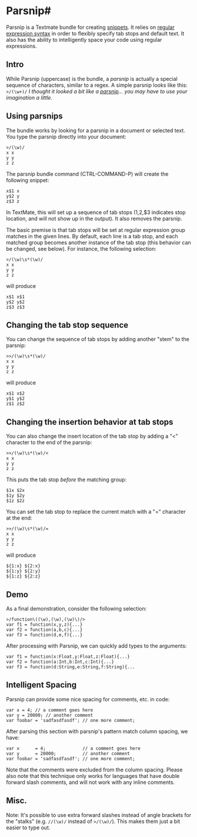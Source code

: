 # Parsnip#

Parsnip is a Textmate bundle for creating [snippets](http://manual.macromates.com/en/snippets).  It relies on [regular expression syntax](http://www.regular-expressions.info/reference.html) in order to flexibly specify tab stops and default text.  It also has the ability to intelligently space your code using regular expressions.
## Intro ##

While Parsnip (uppercase) is the bundle, a *parsnip* is actually a special sequence of characters, similar to a regex. A simple parsnip looks like this:
`>/(\w+)/`
*I thought it looked a bit like a [parsnip](http://en.wikipedia.org/wiki/Parsnip)... you may have to use your imagination a little.*

## Using parsnips ##
The bundle works by looking for a parsnip in a document or selected text. You type the parsnip directly into your document:

	>/(\w)/
	x x
	y y
	z z
	
The parsnip bundle command (CTRL-COMMAND-P) will create the following snippet:

	x$1 x
	y$2 y
	z$3 z


In TextMate, this will set up a sequence of tab stops ($1,$2,$3 indicates stop location, and will not show up in the output). It also removes the parsnip.

The basic premise is that tab stops will be set at regular expression group matches in the given lines.  By default, each line is a tab stop, and each matched group becomes another instance of the tab stop (this behavior can be changed, see below).  For instance, the following selection:

	>/(\w)\s*(\w)/
	x x
	y y 
	z z

will produce


	x$1 x$1
	y$2 y$2 
	z$3 z$3

## Changing the tab stop sequence ##
You can change the sequence of tab stops by adding another "stem" to the parsnip:

	>>/(\w)\s*(\w)/
	x x
	y y 
	z z

will produce


	x$1 x$2
	y$1 y$2 
	z$1 z$2


## Changing the insertion behavior at tab stops ##
You can also change the insert location of the tab stop by adding a "<" character to the end of the parsnip:

	>>/(\w)\s*(\w)/<
	x x
	y y 
	z z

This puts the tab stop *before* the matching group:


	$1x $2x
	$1y $2y 
	$1z $2z

You can set the tab stop to replace the current match with a "=" character at the end:

	>>/(\w)\s*(\w)/=
	x x
	y y 
	z z

will produce


	${1:x} ${2:x}
	${1:y} ${2:y} 
	${1:z} ${2:z}

## Demo ##
As a final demonstration, consider the following selection:

	>/function\((\w),(\w),(\w)\)/>
	var f1 = function(x,y,z){...}
	var f2 = function(a,b,c){...}
	var f3 = function(d,e,f){...}

After processing with Parsnip, we can quickly add types to the arguments:


	var f1 = function(x:Float,y:Float,z:Float){...}
	var f2 = function(a:Int,b:Int,c:Int){...}
	var f3 = function(d:String,e:String,f:String){...


## Intelligent Spacing ##

Parsnip can provide some nice spacing for comments, etc. in code:

	var x = 4; // a comment goes here
	var y = 20000; // another comment
	var foobar = 'sadfasdfasdf'; // one more comment;

After parsing this section with parsnip's pattern match column spacing, we have:

	var x      = 4;              // a comment goes here 
	var y      = 20000;          // another comment     
	var foobar = 'sadfasdfasdf'; // one more comment;

Note that the comments were excluded from the column spacing.
Please also note that this technique only works for languages that have double forward slash comments, and will not work with any inline comments.

## Misc. ##
Note: It's possible to use extra forward slashes instead of angle brackets for the "stalks" (e.g. `//(\w)/` instead of `>/(\w)/`).  This makes them just a bit easier to type out.




